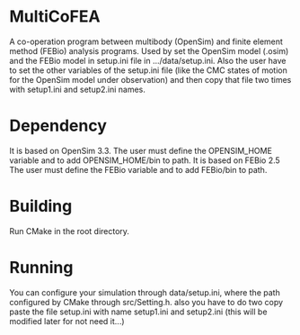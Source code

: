 # MultiCoFEA

  A co-operation program between multibody (OpenSim) and finite element method (FEBio) analysis programs.
  Used by set the OpenSim model (.osim) and the FEBio model in setup.ini file in .../data/setup.ini.
  Also the user have to set the other variables of the setup.ini file (like the CMC states of motion for the OpenSim model under  observation) and then copy that file two times with setup1.ini and setup2.ini names.
  
# Dependency
It is based on OpenSim 3.3. The user must define the OPENSIM_HOME variable and to add OPENSIM_HOME/bin to path.
It is based on FEBio 2.5 The user must define the FEBio variable and to add FEBio/bin to path.
#  Building
Run CMake in the root directory.
# Running
You can configure your simulation through data/setup.ini, where the path configured by CMake through src/Setting.h. also you have to do two copy paste the file setup.ini with name setup1.ini and setup2.ini (this will be modified later for not need it...)
